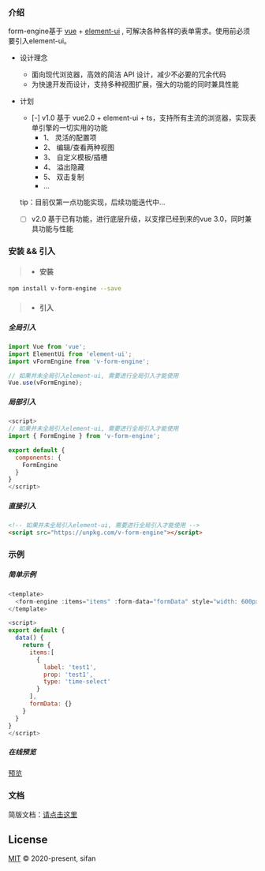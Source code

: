 ### 介绍
form-engine基于 [vue](https://www.npmjs.com/package/vue) + [element-ui](https://element.eleme.cn/#/zh-CN/component/installation) , 可解决各种各样的表单需求。使用前必须要引入element-ui。

* 设计理念
  * 面向现代浏览器，高效的简洁 API 设计，减少不必要的冗余代码
  * 为快速开发而设计，支持多种视图扩展，强大的功能的同时兼具性能

* 计划
  * [-] v1.0 基于 vue2.0 + element-ui + ts，支持所有主流的浏览器，实现表单引擎的一切实用的功能
    * 1、 灵活的配置项
    * 2、 编辑/查看两种视图
    * 3、 自定义模板/插槽
    * 4、 溢出隐藏
    * 5、 双击复制
    * ...

  tip：目前仅第一点功能实现，后续功能迭代中…

  * [ ] v2.0 基于已有功能，进行底层升级，以支撑已经到来的vue 3.0，同时兼具功能与性能

### 安装 && 引入

> * #### 安装

``` bash
npm install v-form-engine --save
```
> * #### 引入

##### 全局引入

```javascript
import Vue from 'vue';
import ElementUi from 'element-ui';
import vFormEngine from 'v-form-engine';

// 如果并未全局引入element-ui, 需要进行全局引入才能使用
Vue.use(vFormEngine);
```

##### 局部引入

```javascript
<script>
// 如果并未全局引入element-ui, 需要进行全局引入才能使用
import { FormEngine } from 'v-form-engine';

export default {
  components: {
    FormEngine
  }
}
</script>
```

##### 直接引入

```html
<!-- 如果并未全局引入element-ui, 需要进行全局引入才能使用 -->
<script src="https://unpkg.com/v-form-engine"></script>
```

### 示例

##### 简单示例

```javascript
<template>
  <form-engine :items="items" :form-data="formData" style="width: 600px"></form-engine>
</template>

<script>
export default {
  data() {
    return {
      items:[
        {
          label: 'test1',
          prop: 'test1',
          type: 'time-select'
        }
      ],
      formData: {}
    }
  }
}
</script>
```

##### 在线预览

[预览](https://codepen.io/xiaofan9/pen/MWjMWQj)

### 文档
简版文档：[请点击这里](https://www.yuque.com/pingfan-mm82t/iqx0qm/form-engine)

## License

[MIT](LICENSE) © 2020-present, sifan
